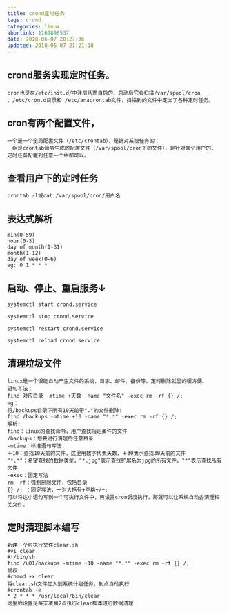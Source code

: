 ```yaml
---
title: crond定时任务
tags: crond
categories: linux
abbrlink: 1269898537
date: 2018-06-07 20:27:36
updated: 2018-06-07 21:21:18
---
```

## crond服务实现定时任务。
    cron也是在/etc/init.d/中注册从而自启的，启动后它会扫描/var/spool/cron 、/etc/cron.d目录和 /etc/anacrontab文件，扫描到的文件中定义了各种定时任务。
## cron有两个配置文件，
    一个是一个全局配置文件（/etc/crontab），是针对系统任务的；
    一组是crontab命令生成的配置文件（/var/spool/cron下的文件），是针对某个用户的.
    定时任务配置到任意一个中都可以。
## 查看用户下的定时任务
    crontab -l或cat /var/spool/cron/用户名
## 表达式解析
    min(0-59) 
    hour(0-3) 
    day of month(1-31) 
    month(1-12) 
    day of week(0-6)
    eg: 0 1 * * *
## 启动、停止、重启服务↓
    systemctl start crond.service

    systemctl stop crond.service

    systemctl restart crond.service
    
    systemctl reload crond.service  
## 清理垃圾文件
    linux是一个很能自动产生文件的系统，日志、邮件、备份等。定时删除就显的很方便。
    语句写法：
    find 对应目录 -mtime +天数 -name "文件名" -exec rm -rf {} /;
    eg：
    将/backups目录下所有10天前带"."的文件删除:
    find /backups -mtime +10 -name "*.*" -exec rm -rf {} /;
    解析:
    find：linux的查找命令，用户查找指定条件的文件
    /backups：想要进行清理的任意目录
    -mtime：标准语句写法
    ＋10：查找10天前的文件，这里用数字代表天数，＋30表示查找30天前的文件
    "*.*"：希望查找的数据类型，"*.jpg"表示查找扩展名为jpg的所有文件，"*"表示查找所有文件
    -exec：固定写法
    rm -rf：强制删除文件，包括目录
    {} /; ：固定写法，一对大括号+空格+/+;
    可以将这小语句写到一个可执行文件中，再设置cron调度执行，那就可以让系统自动去清理相关文件。
## 定时清理脚本编写
    新建一个可执行文件clear.sh
    #vi clear
    #!/bin/sh
    find /u01/backups -mtime +10 -name "*.*" -exec rm -rf {} /;
    赋权
    #chmod +x clear
    将clear.sh文件加入到系统计划任务，到点自动执行
    #crontab -e
    * 2 * * * /usr/local/bin/clear
    这里的设置是每天凌晨2点执行clear脚本进行数据清理